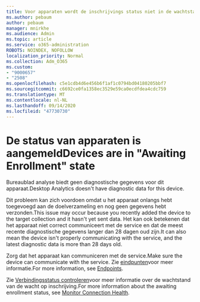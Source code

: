 ```yaml
---
title: Voor apparaten wordt de inschrijvings status niet in de wachtstand gebruikt
ms.author: pebaum
author: pebaum
manager: mnirkhe
ms.audience: Admin
ms.topic: article
ms.service: o365-administration
ROBOTS: NOINDEX, NOFOLLOW
localization_priority: Normal
ms.collection: Adm_O365
ms.custom:
- "9000657"
- "2508"
ms.openlocfilehash: c5e1cdb4d6e456b6f1af1c0794bd04180205bbf7
ms.sourcegitcommit: c6692ce0fa1358ec3529e59ca0ecdfdea4cdc759
ms.translationtype: MT
ms.contentlocale: nl-NL
ms.lasthandoff: 09/14/2020
ms.locfileid: "47730730"
---
```

# <a name="devices-are-in-awaiting-enrollment-state"></a><span data-ttu-id="7857f-102">De status van apparaten is aangemeld</span><span class="sxs-lookup"><span data-stu-id="7857f-102">Devices are in "Awaiting Enrollment" state</span></span>

<span data-ttu-id="7857f-103">Bureaublad analyse biedt geen diagnostische gegevens voor dit apparaat.</span><span class="sxs-lookup"><span data-stu-id="7857f-103">Desktop Analytics doesn't have diagnostic data for this device.</span></span> 

<span data-ttu-id="7857f-104">Dit probleem kan zich voordoen omdat u het apparaat onlangs hebt toegevoegd aan de doelverzameling en nog geen gegevens hebt verzonden.</span><span class="sxs-lookup"><span data-stu-id="7857f-104">This issue may occur because you recently added the device to the target collection and it hasn't yet sent data.</span></span> <span data-ttu-id="7857f-105">Het kan ook betekenen dat het apparaat niet correct communiceert met de service en dat de meest recente diagnostische gegevens langer dan 28 dagen oud zijn.</span><span class="sxs-lookup"><span data-stu-id="7857f-105">It can also mean the device isn't properly communicating with the service, and the latest diagnostic data is more than 28 days old.</span></span>

<span data-ttu-id="7857f-106">Zorg dat het apparaat kan communiceren met de service.</span><span class="sxs-lookup"><span data-stu-id="7857f-106">Make sure the device can communicate with the service.</span></span> <span data-ttu-id="7857f-107">Zie [eindpunten](https://docs.microsoft.com/configmgr/desktop-analytics/enable-data-sharing#endpoints)voor meer informatie.</span><span class="sxs-lookup"><span data-stu-id="7857f-107">For more information, see [Endpoints](https://docs.microsoft.com/configmgr/desktop-analytics/enable-data-sharing#endpoints).</span></span>

<span data-ttu-id="7857f-108">Zie [Verbindingsstatus controleren](https://docs.microsoft.com/configmgr/desktop-analytics/monitor-connection-health#awaiting-enrollment)voor meer informatie over de wachtstand van de wacht op inschrijving.</span><span class="sxs-lookup"><span data-stu-id="7857f-108">For more information about the awaiting enrollment status, see [Monitor Connection Health](https://docs.microsoft.com/configmgr/desktop-analytics/monitor-connection-health#awaiting-enrollment).</span></span>